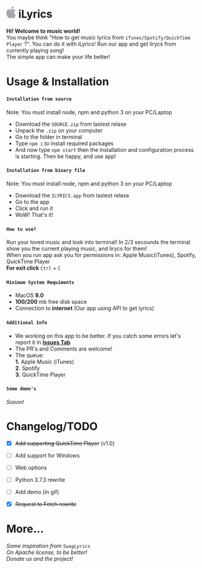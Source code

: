 # <img src="./resources/apple.png" width="25" ></img>         iLyrics
**Hi! Welcome to music world!**<br>
You maybe think "How to get music lyrics from `iTunes/Spotify/QuickTime Player` ?". You can do it with iLyrics! Run our app and get lirycs from currently playing song!<br>
The simple app can make your life better!

# Usage & Installation

#### **`Installation from source`**

Note: You must install node, npm and python 3 on your PC/Laptop
- Download the `SOURCE.zip` from lastest relase
- Unpack the `.zip` on your computer
- Go to the folder in terminal
- Type `npm i` to install required packages
- And now type `npm start` then the installation and configuration process is starting. Then be happy, and use app!

#### **`Installation from binary file`**

Note: You must install node, npm and python 3 on your PC/Laptop
- Download the `ILYRICS.app` from lastest relase
- Go to the app
- Click and run it
- WoW! That's it!

#### **`How to use?`**

Run your loved music and look into terminal! In 2/3 secounds the terminal show you the current playing music, and lirycs for them!<br>
When you run app ask you for permissions in: Apple Music(iTunes), Spotify, QuickTime Player<br>
**For exit click** `Ctrl` + `C`

#### **`Minimum System Requiments`**
- MacOS **9.0**
- **100/200** mb free disk space
- Connection to **internet** (Our app using API to get lyrics)

#### **`Additional Info`**
- We working on this app to be better. If you catch some errors let's report it
in [**Issues Tab**](https://github.com/Mondonno/iLyrics/Issues)
- The PR's and Comments are welcome!
- The queue:<br>
        **1.** Apple Music (iTunes)<br>
        **2.** Spotify<br>
        **3.** QuickTime Player
#### **`Some demo's`**
*Sooon!*

# Changelog/TODO
- [x] ~~Add supporting QuickTime Player~~ (v1.0)
- [ ] Add support for Windows
- [ ] Web options
- [ ] Python 3.7.3 rewrite
- [ ] Add demo (in gif)
- [x] ~~Request to Fetch rewrite~~



# More...
*Some inspiration from `SwagLyrics`*<br>
*On Apache license, to be better!*<br>
*Donate us and the project!*<br>
